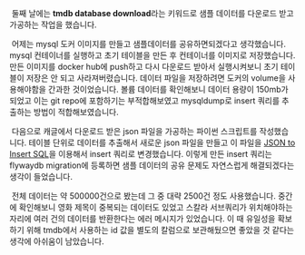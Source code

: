 &nbsp;둘째 날에는 <b>tmdb database download</b>라는 키워드로 샘플 데이터를 다운로드 받고 가공하는 작업을 했습니다.

&nbsp;어제는 mysql 도커 이미지를 만들고 샘플데이터를 공유하면되겠다고 생각했습니다. mysql 컨테이너를 실행하고 초기 테이블을 만든 후 컨테이너를 이미지로 저장했습니다. 만든 이미지를 docker hub에 push하고 다시 다운로드 받아서 실행시켜보니 초기 테이블이 저장은 안 되고 사라져버렸습니다. 데이터 파일을 저장하려면 도커의 volume을 사용해야함을 간과한 것이었습니다. 볼륨 데이터를 확인해보니 데이터 용량이 150mb가 되었고 이는 git repo에 포함하기는 부적합해보였고 mysqldump로 insert 쿼리를 추출하는 방법이 적합해보였습니다.

&nbsp;다음으로 캐글에서 다운로드 받은 json 파일을 가공하는 파이썬 스크립트를 작성했습니다. 테이블 단위로 데이터를 추출해서 새로운 json 파일을 만들고 이 파일을 [JSON to Insert SQL](https://www.convertjson.com/json-to-sql.htm)을 이용해서 insert 쿼리로 변경했습니다. 이렇게 만든 insert 쿼리는 flywaydb migration에 등록하면 샘플 데이터의 공유 문제도 자연스럽게 해결되겠다는 생각이 들었습니다.

&nbsp;전체 데이터는 약 500000건으로 봤는데 그 중 대략 2500건 정도 사용했습니다. 중간에 확인해보니 영화 제목이 중복되는 데이터도 있었고 스칼라 서브쿼리가 위치해야하는 자리에 여러 건의 데이터를 반환한다는 에러 메시지가 있었습니다. 이 때 유일성을 확보하기 위해 tmdb에서 사용하는 id 값을 별도의 칼럼으로 보관해뒀으면 좋았을 것 같다는 생각에 아쉬움이 남았습니다.
